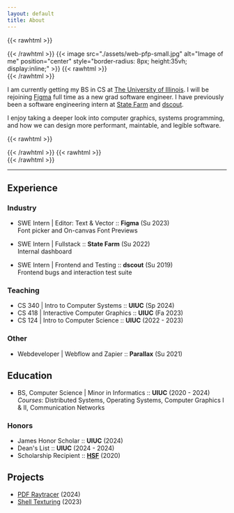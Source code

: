 ```yaml
---
layout: default
title: About
---
```


{{< rawhtml  >}}
<link href="./assets/wrapper.css" rel="stylesheet">
<div class="bounding">
{{< /rawhtml >}}
{{< image src="./assets/web-pfp-small.jpg" alt="Image of me" position="center" style="border-radius: 8px; height:35vh; display:inline;" >}}
{{< rawhtml  >}}
<div class="description">
{{< /rawhtml >}}

I am currently getting my BS in CS at [The University of Illinois](https://cs.illinois.edu/). I will be rejoining [Figma](https://www.figma.com/about/) full time as a new grad software engineer. I have previously been a software engineering intern at [State Farm](https://rdc.statefarm/) and [dscout](https://dscout.com/).

I enjoy taking a deeper look into computer graphics, systems programming, and how we can design more performant, maintable, and legible software.

{{< rawhtml  >}}
</div>
{{< /rawhtml >}}
{{< rawhtml  >}}
</div>
{{< /rawhtml >}}

---

## Experience

### Industry
- SWE Intern | Editor: Text & Vector :: **Figma** (Su 2023)  
Font picker and On-canvas Font Previews

- SWE Intern | Fullstack :: **State Farm** (Su 2022)  
Internal dashboard

- SWE Intern | Frontend and Testing :: **dscout** (Su 2019)  
Frontend bugs and interaction test suite

### Teaching
- CS 340 | Intro to Computer Systems :: **UIUC** (Sp 2024)
- CS 418 | Interactive Computer Graphics :: **UIUC** (Fa 2023)
- CS 124 | Intro to Computer Science :: **UIUC** (2022 - 2023)

### Other
- Webdeveloper | Webflow and Zapier :: **Parallax** (Su 2021)

## Education
- BS, Computer Science | Minor in Informatics :: **UIUC** (2020 - 2024)  
*Courses*: Distributed Systems, Operating Systems, Computer Graphics I & II, Communication Networks

### Honors
- James Honor Scholar :: **UIUC** (2024)
- Dean's List :: **UIUC** (2024 - 2024)
- Scholarship Recipient :: [**HSF**](https://www.hsf.net/) (2020) 

## Projects
- [PDF Raytracer](/projects/rust-raytracing/) (2024)
- [Shell Texturing](/projects/shell-texturing/) (2023)